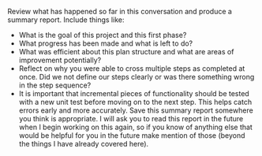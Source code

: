   Review what has happened so far in this conversation and produce a summary report.
  Include things like:
  - What is the goal of this project and this first phase?
  - What progress has been made and what is left to do?
  - What was efficient about this plan structure and what are areas of improvement potentially?
  - Reflect on why you were able to cross multiple steps as completed at once. Did we not define our steps clearly or was there something wrong in the step sequence?
  - It is important that incremental pieces of functionality should be tested with a new unit test before moving on to the next step. This helps catch errors early and
  more accurately.
  Save this summary report somewhere you think is appropriate. I will ask you to read this report in the future when I begin working on this again, so if you know of
  anything else that would be helpful for you in the future make mention of those (beyond the things I have already covered here).
